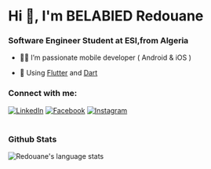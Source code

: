 <h1>Hi 👋, I'm BELABIED Redouane</h1>
<h3>Software Engineer Student at ESI,from Algeria</h3>

- 🧑‍💻 I’m passionate mobile developer ( Android & iOS )

- 💬 Using [Flutter](https://flutter.dev) and [Dart](https://dart.dev)

<h3 align="left">Connect with me:</h3>
<a href="https://www.linkedin.com/in/redouane-belabied-b972261b4/" target="_blank"><img src="https://img.shields.io/badge/LinkedIn-%232D88FF.svg?&style=flat-square&logo=linkedin&logoColor=white" alt="LinkedIn"></a>
<a href="https://web.facebook.com/amine.bela.33" target="_blank"><img src="https://img.shields.io/badge/Facebook-%232D88FF.svg?&style=flat-square&logo=facebook&logoColor=white" alt="Facebook"></a>
<a href="https://www.instagram.com/redouane.csinfo/" target="_blank"><img src="https://img.shields.io/badge/Instagram-%231877F2.svg?&style=flat-square&logo=instagram&logoColor=white" alt="Instagram"></a>
<br><br>

### Github Stats
<img src="https://github-readme-stats.vercel.app/api/top-langs/?username=belabiedredouane&hide_langs_below=6&layout=compact" alt="Redouane's language stats"/>
